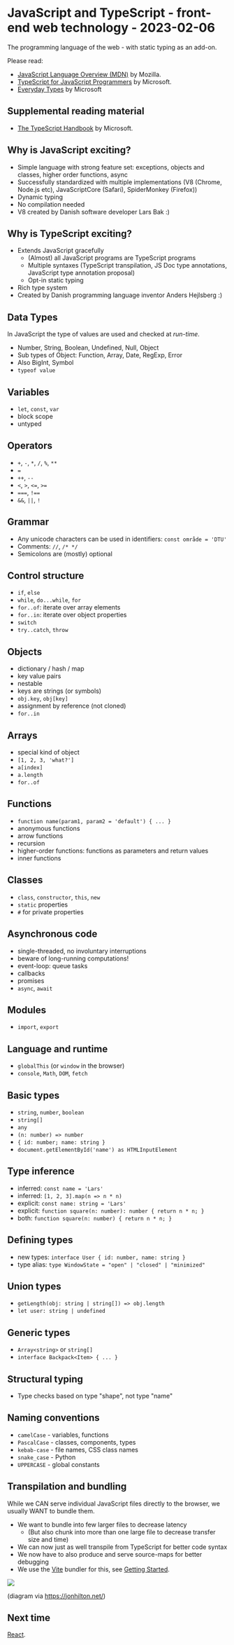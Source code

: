# JavaScript and TypeScript - front-end web technology - 2023-02-06

The programming language of the web - with static typing as an add-on.

Please read:

- [JavaScript Language Overview (MDN)](https://developer.mozilla.org/en-US/docs/Web/JavaScript/Language_Overview) by Mozilla.
- [TypeScript for JavaScript Programmers](https://www.typescriptlang.org/docs/handbook/typescript-in-5-minutes.html) by Microsoft.
- [Everyday Types](https://www.typescriptlang.org/docs/handbook/2/everyday-types.html) by Microsoft

## Supplemental reading material

- [The TypeScript Handbook](https://www.typescriptlang.org/docs/handbook/intro.html) by Microsoft.

## Why is JavaScript exciting?

- Simple language with strong feature set: exceptions, objects and classes, higher order functions, async
- Successfully standardized with multiple implementations (V8 (Chrome, Node.js etc), JavaScriptCore (Safari), SpiderMonkey (Firefox))
- Dynamic typing
- No compilation needed
- V8 created by Danish software developer Lars Bak :)

## Why is TypeScript exciting?

- Extends JavaScript gracefully
  - (Almost) all JavaScript programs are TypeScript programs
  - Multiple syntaxes (TypeScript transpilation, JS Doc type annotations, JavaScript type annotation proposal)
  - Opt-in static typing
- Rich type system
- Created by Danish programming language inventor Anders Hejlsberg :)

## Data Types

In JavaScript the type of values are used and checked at _run-time_.

- Number, String, Boolean, Undefined, Null, Object
- Sub types of Object: Function, Array, Date, RegExp, Error
- Also BigInt, Symbol
- `typeof value`

## Variables

- `let`, `const`, `var`
- block scope
- untyped

## Operators

- `+`, `-`, `*`, `/`, `%`, `**`
- `=`
- `++`, `--`
- `<`, `>`, `<=`, `>=`
- `===`, `!==`
- `&&`, `||`, `!`

## Grammar

- Any unicode characters can be used in identifiers: `const område = 'DTU'`
- Comments: `//`, `/* */`
- Semicolons are (mostly) optional

## Control structure

- `if`, `else`
- `while`, `do...while`, `for`
- `for..of`: iterate over array elements
- `for..in`: iterate over object properties
- `switch`
- `try..catch`, `throw`

## Objects

- dictionary / hash / map
- key value pairs
- nestable
- keys are strings (or symbols)
- `obj.key`, `obj[key]`
- assignment by reference (not cloned)
- `for..in`

## Arrays

- special kind of object
- `[1, 2, 3, 'what?']`
- `a[index]`
- `a.length`
- `for..of`

## Functions

- `function name(param1, param2 = 'default') { ... }`
- anonymous functions
- arrow functions
- recursion
- higher-order functions: functions as parameters and return values
- inner functions

## Classes

- `class`, `constructor`, `this`, `new`
- `static` properties
- `#` for private properties

## Asynchronous code

- single-threaded, no involuntary interruptions
- beware of long-running computations!
- event-loop: queue tasks
- callbacks
- promises
- `async`, `await`

## Modules

- `import`, `export`

## Language and runtime

- `globalThis` (or `window` in the browser)
- `console`, `Math`, `DOM`, `fetch`

## Basic types

- `string`, `number`, `boolean`
- `string[]`
- `any`
- `(n: number) => number`
- `{ id: number; name: string }`
- `document.getElementById('name') as HTMLInputElement`

## Type inference

- inferred: `const name = 'Lars'`
- inferred: `[1, 2, 3].map(n => n * n)`
- explicit: `const name: string = 'Lars'`
- explicit: `function square(n: number): number { return n * n; }`
- both: `function square(n: number) { return n * n; }`

## Defining types

- new types: `interface User { id: number, name: string }`
- type alias: `type WindowState = "open" | "closed" | "minimized"`

## Union types

- `getLength(obj: string | string[]) => obj.length`
- `let user: string | undefined`

## Generic types

- `Array<string>` or `string[]`
- `interface Backpack<Item> { ... }`

## Structural typing

- Type checks based on type "shape", not type "name"

## Naming conventions

- `camelCase` - variables, functions
- `PascalCase` - classes, components, types
- `kebab-case` - file names, CSS class names
- `snake_case` - Python
- `UPPERCASE` - global constants

## Transpilation and bundling

While we CAN serve individual JavaScript files directly to the browser, we usually WANT to bundle them.

- We want to bundle into few larger files to decrease latency
  - (But also chunk into more than one large file to decrease transfer size and time)
- We can now just as well transpile from TypeScript for better code syntax
- We now have to also produce and serve source-maps for better debugging
- We use the [Vite](https://vitejs.dev/) bundler for this, see [Getting Started](../01-getting-started/).

![](./bundling.png)

(diagram via https://jonhilton.net/)

## Next time

[React](../04-react/).

